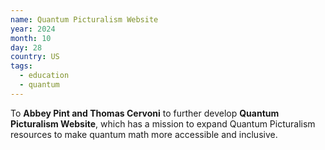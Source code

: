 ```yaml
---
name: Quantum Picturalism Website
year: 2024
month: 10
day: 28
country: US
tags:
  - education
  - quantum
---
```

To **Abbey Pint and Thomas Cervoni** to further develop **Quantum Picturalism Website**, which has a mission to expand Quantum Picturalism resources to make quantum math more accessible and inclusive.
